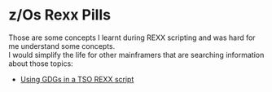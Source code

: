 # z/Os Rexx Pills
Those are some concepts I learnt during REXX scripting and was hard for me understand some concepts.  
I would simplify the life for other mainframers that are searching information about those topics:  

- [Using GDGs in a TSO REXX script](GDGs/README.md)
